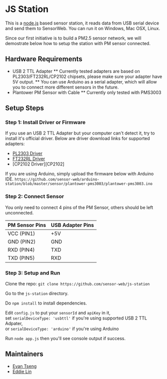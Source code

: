JS Station
==========

This is a [node.js][nodejs] based sensor station, it reads data from USB serial device and send them to SensorWeb. You can run it on Windows, Mac OSX, Linux. 

Since our first initiative is to build a PM2.5 sensor network, we will demostrate below how to setup the station with PM sensor connected.

## Hardware Requirements
* USB 2 TTL Adapter
** Currently tested adapters are based on PL2303/FT232RL/CP2102 chipsets, please make sure your adapter have 5V output.
** You can use Arduino as a serial adapter, which will allow you to connect more different sensors in the future.
* Plantower PM Sensor with Cable
** Currently only tested with PMS3003

## Setup Steps

### Step 1: Install Driver or Firmware

If you use an USB 2 TTL Adapter but your computer can't detect it, try to install it's official driver. 
Below are driver download links for supported adapters:
* [PL2303 Driver][PL2303]
* [FT232RL Driver][FT232RL]
* [CP2102 Driver][CP2102]

If you are using Arduino, simply upload the firmware below with Arduino IDE.
`https://github.com/sensor-web/arduino-station/blob/master/sensor/plantower-pms3003/plantower-pms3003.ino`

### Step 2: Connect Sensor

You only need to connect 4 pins of the PM Sensor, others should be left unconnected.

PM Sensor Pins| USB Adapter Pins
---------- | ----------
VCC (PIN1) | +5V
GND (PIN2) | GND
RXD (PIN4) | TXD
TXD (PIN5) | RXD

### Step 3: Setup and Run

Clone the repo: `git clone https://github.com/sensor-web/js-station`

Go to the `js-station` directory.

Do `npm install` to install dependencies.

Edit `config.js` to put your `sensorId` and `apiKey` in it,  
set `serialDeviceType: 'usbttl'` if you're using supported USB 2 TTL Adpater,  
or `serialDeviceType: 'arduino'` if you're using Arduino

Run `node app.js` then you'll see console output if success.

## Maintainers
* [Evan Tseng](https://github.com/evanxd)
* [Eddie Lin](https://github.com/yshlin)

[nodejs]: http://nodejs.org
[PL2303]: http://goo.gl/KuqY4h
[CP2012]: http://goo.gl/jSnHO0
[FT232RL]: http://goo.gl/IYHhQI